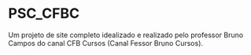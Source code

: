 # PSC_CFBC

Um projeto de site completo idealizado e realizado pelo professor Bruno Campos do canal CFB Cursos (Canal Fessor Bruno Cursos).
